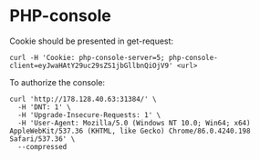 # PHP-console

Cookie should be presented in get-request:

```
curl -H 'Cookie: php-console-server=5; php-console-client=eyJwaHAtY29uc29sZS1jbGllbnQiOjV9' <url>
```

To authorize the console:

```
curl 'http://178.128.40.63:31384/' \
  -H 'DNT: 1' \
  -H 'Upgrade-Insecure-Requests: 1' \
  -H 'User-Agent: Mozilla/5.0 (Windows NT 10.0; Win64; x64) AppleWebKit/537.36 (KHTML, like Gecko) Chrome/86.0.4240.198 Safari/537.36' \
  --compressed
```
